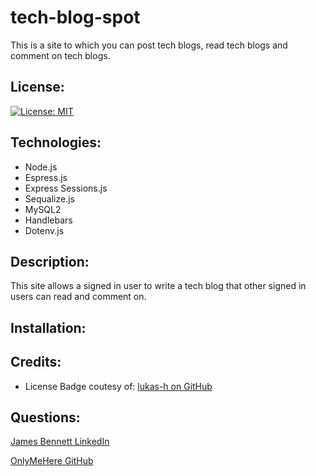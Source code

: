 # tech-blog-spot

This is a site to which you can post tech blogs, read tech blogs and comment on tech blogs.

## License:

[![License: MIT](https://img.shields.io/badge/License-MIT-yellow.svg)](https://opensource.org/licenses/MIT)

## Technologies:

* Node.js
* Espress.js
* Express Sessions.js
* Sequalize.js
* MySQL2
* Handlebars
* Dotenv.js

## Description:

This site allows a signed in user to write a tech blog that other signed in users can read and comment on.

## Installation:







## Credits:


* License Badge coutesy of: [lukas-h on GitHub](https://gist.github.com/lukas-h/2a5d00690736b4c3a7ba)

## Questions:

[James Bennett LinkedIn](linkedin.com/in/jamesbennett1here)

[OnlyMeHere GitHub](https://github.com/OnlyMeHere)
